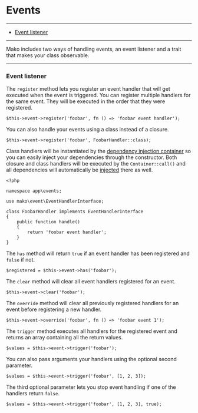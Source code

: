 # Events

--------------------------------------------------------

* [Event listener](#event_listener)

--------------------------------------------------------

Mako includes two ways of handling events, an event listener and a trait that makes your class observable.

--------------------------------------------------------

<a id="event_listener"></a>

### Event listener

The `register` method lets you register an event handler that will get executed when the event is triggered. You can register multiple handlers for the same event. They will be executed in the order that they were registered.

```
$this->event->register('foobar', fn () => 'foobar event handler');
```

You can also handle your events using a class instead of a closure.

```
$this->event->register('foobar', FoobarHandler::class);
```

Class handlers will be instantiated by the [dependency injection container](:base_url:/docs/:version:/getting-started:dependency-injection) so you can easily inject your dependencies through the constructor. Both closure and class handlers will be executed by the `Container::call()` and all dependencies will automatically be [injected](:base_url:/docs/:version:/getting-started:dependency-injection) there as well.

```
<?php

namespace app\events;

use mako\event\EventHandlerInterface;

class FoobarHandler implements EventHandlerInterface
{
	public function handle()
	{
		return 'foobar event handler';
	}
}
```

The `has` method will return `true` if an event handler has been registered and `false` if not.

```
$registered = $this->event->has('foobar');
```

The `clear` method will clear all event handlers registered for an event.

```
$this->event->clear('foobar');
```

The `override` method will clear all previously registered handlers for an event before registering a new handler.

```
$this->event->override('foobar', fn () => 'foobar event 1');
```

The `trigger` method executes all handlers for the registered event and returns an array containing all the return values.

```
$values = $this->event->trigger('foobar');
```

You can also pass arguments your handlers using the optional second parameter.

```
$values = $this->event->trigger('foobar', [1, 2, 3]);
```

The third optional parameter lets you stop event handling if one of the handlers return `false`.

```
$values = $this->event->trigger('foobar', [1, 2, 3], true);
```
